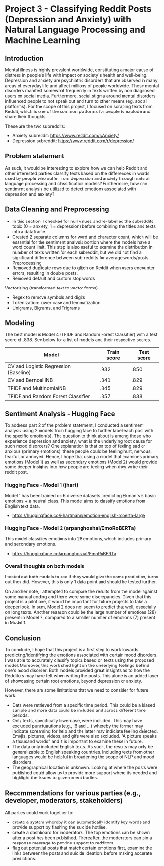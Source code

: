 # Project 3 - Classifying Reddit Posts (Depression and Anxiety) with Natural Language Processing and Machine Learning 

## Introduction
Mental illness is highly prevalent worldwide, constituting a major cause of distress in people's life with impact on society's health and well-being. Depression and anxiety are psychiatric disorders that are observed in many areas of everyday life and affect millions of people worldwide. 
These mental disorders manifest somewhat frequently in texts written by non diagnosed users on social media. Furthermore, social stigma around mental disorders influenced people to not speak out and turn to other means (eg. social platforms). For the scope of this project, I focused on scraping texts from Reddit, which is one of the common platforms for people to explode and share their thoughts. 

These are the two subreddits:

- Anxiety subreddit: https://www.reddit.com/r/Anxiety/
- Depression subreddit: https://www.reddit.com/r/depression/

## Problem statement

As such, it would be interesting to explore how we can help Reddit and other interested parties classify texts based on the differences in words used by people who suffer from depression and anxiety through natural language processing and classification models? Furthermore, how can sentiment analysis be utilized to detect emotions associated with depression and anxiety? 

## Data Cleaning and Preprocessing
- In this section, I checked for null values and re-labelled the subreddits topic (0 = anxiety, 1 = depression) before combining the titles and texts into a dataframe. 
- Created 2 separate columns for word and character count, which will be essential for the sentiment analysis portion where the models have a word count limit. This step is also useful to examine the distribution in number of texts written for each subreddit, but we did not find a significant difference between sub-reddits for average words/posts.
Preprocessing 
- Removed duplicate rows due to glitch on Reddit when users encounter errors, resulting in double posts.
- Removed default and custom stop words

Vectorizing (transformed text to vector forms)
- Regex to remove symbols and digits
- Tokenization: lower case and lemmatization
- Unigrams, Bigrams, and Trigrams 

## Modeling

The best model is Model 4 (TFIDF and Random Forest Classifier) with a test score of .838. See below for a list of models and their respective scores.

| Model      | Train score | Test score |
|------------|-------------|------------|
| CV and Logistic Regression (Baseline)   | .932        | .850       |
| CV and BernoulliNB      | .841        | .829       |
| TFIDF and MultinomialNB  | .845        | .829       |
| TFIDF and Random Forest Classifier  | .857        | .838       |


## Sentiment Analysis - Hugging Face

To address part 2 of the problem statement, I conducted a sentiment analysis using 2 models from hugging face to further label each post with the specific emotion(s). The question to think about is among those who experience depression and anxiety, what is the underlying root cause for such mood disorders? One explanation is that on top of feeling sad or anxious (primary emotions), these people could be feeling hurt, nervous, fearful, or annoyed. Hence, I hope that using a model that examines primary emotions (Model 1) as well as secondary emotions (Model 2) would provide some deeper insights into how people are feeling when they write their reddit post. 


### Hugging Face - Model 1 (jhart)

Model 1 has been trained on 6 diverse datasets predicting Ekman's 6 basic emotions + a neutral class. This model aims to classify emotions from English text data. 

- https://huggingface.co/j-hartmann/emotion-english-roberta-large 


### Hugging Face - Model 2 (arpanghoshal/EmoRoBERTa)

This model classifies emotions into 28 emotions, which includes primary and secondary emotions. 
- https://huggingface.co/arpanghoshal/EmoRoBERTa

### Overall thoughts on both models

I tested out both models to see if they would give the same prediction, turns out they did. However, this is only 1 data point and should be tested further.

On another note, I attempted to compare the results from the model against some manual coding and there were some discrepancies. Given that this project is a pilot one, it would be important for future projects to take a deeper look. In sum, Model 2 does not seem to predict that well, especially on long texts. Another reaason could be the large number of emotions (28) present in Model 2, compared to a smaller number of emotions (7) present in Model 1.

## Conclusion

To conclude, I hope that this project is a first step to work towards predicting/identifying the emotions associated with certain mood disorders. I was able to accurately classify topics based on texts using the proposed model. Moreover, this work shed light on the underlying feelings behind one's mood disorder. Both models provided great insights as to how the Redditors may have felt when writing the posts. This alone is an added layer of showcasing certain root emotions, beyond depression or anxiety.

However, there are some limitations that we need to consider for future work. 
- Data were retrieved from a specific time period. This could be a biased sample and more data could be included and across different time periods.
- Only texts, specifically lowercase, were included. This may have excluded punctuautions (e.g., !!! and ...) whereby the former may indicate screaming for help and the latter may indiciate feeling dejected. Emojis, pictures, videos, and gifs were also excluded. "A picture speaks a thousand words" and it is important to examine these in future. 
- The data only included English texts. As such, the results may only be generalizable to English speaking countries. Including texts from other languages would be helpful in broadening the scope of NLP and mood disorders.
- The geographical location is unknown. Looking at where the posts were published could allow us to provide more support where its needed and highlight the issues to government bodies.

## Recommendations for various parties (e.g., developer, moderators, stakeholders)
All parties could work together to: 
- create a system whereby it can automatically identify key words and provide support by flashing the suicide hotline. 
- create a dashboard for moderators. The top emotions can be shown after a post has been publsihed. Thereafter, the moderators can pin a response message to provide support to redditors.
- flag out potential posts that match certain emotions first, examine the links between the posts and suicide ideation, before making accurate predictions. 

